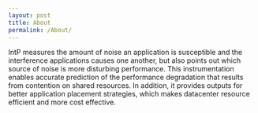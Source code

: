 ```yaml
---
layout: post
title: About
permalink: /About/
---
```

IntP measures the amount of noise an application is susceptible and the interference applications causes one another, but also points out which source of noise is more disturbing performance. This instrumentation enables accurate prediction of the performance degradation that results from contention on shared resources. In addition, it provides outputs for better application placement strategies, which makes datacenter resource efficient and more cost effective.